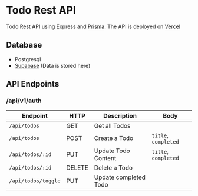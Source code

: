 # Todo Rest API

Todo Rest API using Express and [Prisma](https://prosma.io). The API is deployed on [Vercel](https://vercel.com)

## Database

- Postgresql
- [Supabase](https://supabase.com) (Data is stored here)

## API Endpoints

### /api/v1/auth

| Endpoint            | HTTP   | Description           | Body                 |
| ------------------- | ------ | --------------------- | -------------------- |
| `/api/todos`        | GET    | Get all Todos         |                      |
| `/api/todos`        | POST   | Create a Todo         | `title`, `completed` |
| `/api/todos/:id`    | PUT    | Update Todo Content   | `title`, `completed` |
| `/api/todos/:id`    | DELETE | Delete a Todo         |                      |
| `/api/todos/toggle` | PUT    | Update completed Todo |                      |
